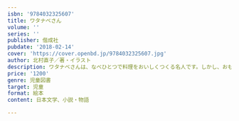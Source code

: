 ```yaml
---
isbn: '9784032325607'
title: ワタナベさん
volume: ''
series: ''
publisher: 偕成社
pubdate: '2018-02-14'
cover: 'https://cover.openbd.jp/9784032325607.jpg'
author: 北村直子／著・イラスト
description: ワタナベさんは、なべひとつで料理をおいしくつくる名人です。しかし、おもわぬ注文がきてしまい……。ユニークでおいしい絵本。
price: '1200'
genre: 児童図書
target: 児童
format: 絵本
content: 日本文学、小説・物語

---
```

